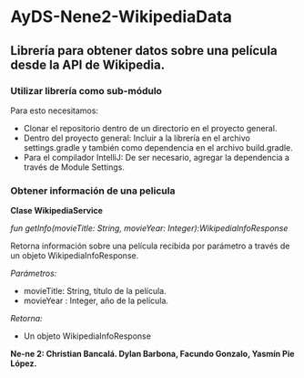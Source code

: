 # AyDS-Nene2-WikipediaData
## Librería para obtener datos sobre una película desde la API de Wikipedia.

### Utilizar librería como sub-módulo
Para esto necesitamos:
* Clonar el repositorio dentro de un directorio en el proyecto general.
* Dentro del proyecto general: Incluir a la librería en el archivo settings.gradle y también como dependencia en el archivo build.gradle.
* Para el compilador IntelliJ: De ser necesario, agregar la dependencia a través de Module Settings.

### Obtener información de una pelicula 
**Clase WikipediaService**

*fun getInfo(movieTitle: String, movieYear: Integer):WikipediaInfoResponse*

Retorna información sobre una película recibida por parámetro a través de un objeto WikipediaInfoResponse. 

*Parámetros:*
* movieTitle: String, título de la película.
* movieYear : Integer, año de la película.

*Retorna:*
* Un objeto WikipediaInfoResponse 

**Ne-ne 2: Christian Bancalá. Dylan Barbona, Facundo Gonzalo, Yasmín Pie López.**